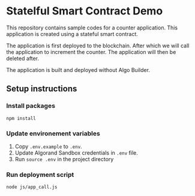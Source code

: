 # Statelful Smart Contract Demo
This repository contains sample codes for a counter application. This application is created using a stateful smart contract.

The application is first deployed to the blockchain. After which we will call the application to increment the counter. The application will then be deleted after.

The application is built and deployed without Algo Builder.

## Setup instructions

### Install packages
```
npm install
```

### Update environement variables
1. Copy `.env.example` to `.env`.
2. Update Algorand Sandbox credentials in `.env` file.
3. Run `source .env` in the project directory

### Run deployment script
```
node js/app_call.js
```